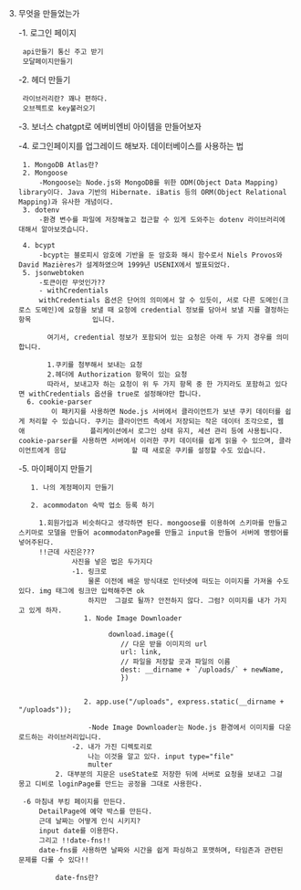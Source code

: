 3. 무엇을 만들었는가


    -1. 로그인 페이지
    
        api만들기 통신 주고 받기
        모달페이지만들기 
      
  
    -2. 헤더 만들기 
    
        라이브러리란? 꽤나 편하다.
        오브젝트로 key불러오기 
    
    
    -3. 보너스 chatgpt로 에버비엔비 아이템을 만들어보자
      
    -4. 로그인페이지를 업그레이드 해보자. 데이터베이스를 사용하는 법  
    
        1. MongoDB Atlas란?
        2. Mongoose
            -Mongoose는 Node.js와 MongoDB를 위한 ODM(Object Data Mapping) library이다. Java 기반의 Hibernate. iBatis 등의 ORM(Object Relational Mapping)과 유사한 개념이다.
        3. dotenv 
            -환경 변수를 파일에 저장해놓고 접근할 수 있게 도와주는 dotenv 라이브러리에 대해서 알아보겟습니다.
            
        4. bcypt
            -bcypt는 블로피시 암호에 기반을 둔 암호화 해시 함수로서 Niels Provos와 David Mazières가 설계하였으며 1999년 USENIX에서 발표되었다. 
        5. jsonwebtoken
            -토큰이란 무엇인가?? 
            - withCredentials
            withCredentials 옵션은 단어의 의미에서 알 수 있듯이, 서로 다른 도메인(크로스 도메인)에 요청을 보낼 때 요청에 credential 정보를 담아서 보낼 지를 결정하는 항목               입니다.

              여기서, credential 정보가 포함되어 있는 요청은 아래 두 가지 경우를 의미합니다.

              1.쿠키를 첨부해서 보내는 요청
              2.헤더에 Authorization 항목이 있는 요청
              따라서, 보내고자 하는 요청이 위 두 가지 항목 중 한 가지라도 포함하고 있다면 withCredentials 옵션을 true로 설정해야만 합니다.
         6. cookie-parser
               이 패키지를 사용하면 Node.js 서버에서 클라이언트가 보낸 쿠키 데이터를 쉽게 처리할 수 있습니다. 쿠키는 클라이언트 측에서 저장되는 작은 데이터 조각으로, 웹 애                플리케이션에서 로그인 상태 유지, 세션 관리 등에 사용됩니다. cookie-parser를 사용하면 서버에서 이러한 쿠키 데이터를 쉽게 읽을 수 있으며, 클라이언트에게 응답                할 때 새로운 쿠키를 설정할 수도 있습니다.
              
    -5. 마이페이지 만들기 
    
          1. 나의 계정페이지 만들기
          
          2. acommodaton 숙박 업소 등록 하기
            
            1.회원가입과 비슷하다고 생각하면 된다. mongoose를 이용하여 스키마를 만들고 스키마로 모델을 만들어 acommodatonPage를 만들고 input을 만들어 서버에 명령어를 넣어주된다.
            !!근데 사진은???
                    사진을 넣은 법은 두가지다
                    -1. 링크로 
                        물론 이전에 배운 방식대로 인터넷에 떠도는 이미지를 가져올 수도 있다. img 태그에 링크만 입력해주면 ok
                        하지만  그걸로 될까? 안전하지 않다. 그럼? 이미지를 내가 가지고 있게 하자.
                       1. Node Image Downloader 
                       
                             download.image({
                                // 다운 받을 이미지의 url
                                url: link,
                                // 파일을 저장할 곳과 파일의 이름
                                dest: __dirname + `/uploads/` + newName,
                                })
                                
                                
                       2. app.use("/uploads", express.static(__dirname + "/uploads"));
                        
                        -Node Image Downloader는 Node.js 환경에서 이미지를 다운로드하는 라이브러리입니다.
                    -2. 내가 가진 디렉토리로 
                        나는 이것을 알고 있다. input type="file"
                        multer
                2. 대부분의 지문은 useState로 저장한 뒤에 서버로 요청을 보내고 그걸 몽고 디비로 loginPage를 만드는 공정을 그대로 사용한다. 
                
        -6 마침내 부킹 페이지를 만든다.
            DetailPage에 예약 박스를 만든다. 
            근데 날짜는 어떻게 인식 시키지?
            input date를 이용한다. 
            그리고 !!date-fns!!
            date-fns를 사용하면 날짜와 시간을 쉽게 파싱하고 포맷하며, 타임존과 관련된 문제를 다룰 수 있다!!
            
                date-fns란?
                    
